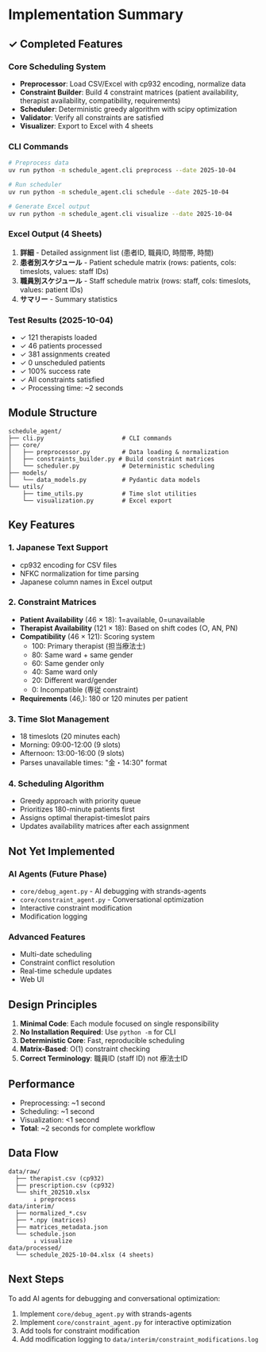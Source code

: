 # Implementation Summary

## ✓ Completed Features

### Core Scheduling System
- **Preprocessor**: Load CSV/Excel with cp932 encoding, normalize data
- **Constraint Builder**: Build 4 constraint matrices (patient availability, therapist availability, compatibility, requirements)
- **Scheduler**: Deterministic greedy algorithm with scipy optimization
- **Validator**: Verify all constraints are satisfied
- **Visualizer**: Export to Excel with 4 sheets

### CLI Commands
```bash
# Preprocess data
uv run python -m schedule_agent.cli preprocess --date 2025-10-04

# Run scheduler
uv run python -m schedule_agent.cli schedule --date 2025-10-04

# Generate Excel output
uv run python -m schedule_agent.cli visualize --date 2025-10-04
```

### Excel Output (4 Sheets)
1. **詳細** - Detailed assignment list (患者ID, 職員ID, 時間帯, 時間)
2. **患者別スケジュール** - Patient schedule matrix (rows: patients, cols: timeslots, values: staff IDs)
3. **職員別スケジュール** - Staff schedule matrix (rows: staff, cols: timeslots, values: patient IDs)
4. **サマリー** - Summary statistics

### Test Results (2025-10-04)
- ✓ 121 therapists loaded
- ✓ 46 patients processed
- ✓ 381 assignments created
- ✓ 0 unscheduled patients
- ✓ 100% success rate
- ✓ All constraints satisfied
- ✓ Processing time: ~2 seconds

## Module Structure

```
schedule_agent/
├── cli.py                      # CLI commands
├── core/
│   ├── preprocessor.py         # Data loading & normalization
│   ├── constraints_builder.py # Build constraint matrices
│   └── scheduler.py            # Deterministic scheduling
├── models/
│   └── data_models.py          # Pydantic data models
└── utils/
    ├── time_utils.py           # Time slot utilities
    └── visualization.py        # Excel export
```

## Key Features

### 1. Japanese Text Support
- cp932 encoding for CSV files
- NFKC normalization for time parsing
- Japanese column names in Excel output

### 2. Constraint Matrices
- **Patient Availability** (46 × 18): 1=available, 0=unavailable
- **Therapist Availability** (121 × 18): Based on shift codes (○, AN, PN)
- **Compatibility** (46 × 121): Scoring system
  - 100: Primary therapist (担当療法士)
  - 80: Same ward + same gender
  - 60: Same gender only
  - 40: Same ward only
  - 20: Different ward/gender
  - 0: Incompatible (専従 constraint)
- **Requirements** (46,): 180 or 120 minutes per patient

### 3. Time Slot Management
- 18 timeslots (20 minutes each)
- Morning: 09:00-12:00 (9 slots)
- Afternoon: 13:00-16:00 (9 slots)
- Parses unavailable times: "金・14:30" format

### 4. Scheduling Algorithm
- Greedy approach with priority queue
- Prioritizes 180-minute patients first
- Assigns optimal therapist-timeslot pairs
- Updates availability matrices after each assignment

## Not Yet Implemented

### AI Agents (Future Phase)
- `core/debug_agent.py` - AI debugging with strands-agents
- `core/constraint_agent.py` - Conversational optimization
- Interactive constraint modification
- Modification logging

### Advanced Features
- Multi-date scheduling
- Constraint conflict resolution
- Real-time schedule updates
- Web UI

## Design Principles

1. **Minimal Code**: Each module focused on single responsibility
2. **No Installation Required**: Use `python -m` for CLI
3. **Deterministic Core**: Fast, reproducible scheduling
4. **Matrix-Based**: O(1) constraint checking
5. **Correct Terminology**: 職員ID (staff ID) not 療法士ID

## Performance

- Preprocessing: ~1 second
- Scheduling: ~1 second
- Visualization: <1 second
- **Total**: ~2 seconds for complete workflow

## Data Flow

```
data/raw/
  ├── therapist.csv (cp932)
  ├── prescription.csv (cp932)
  └── shift_202510.xlsx
       ↓ preprocess
data/interim/
  ├── normalized_*.csv
  ├── *.npy (matrices)
  ├── matrices_metadata.json
  └── schedule.json
       ↓ visualize
data/processed/
  └── schedule_2025-10-04.xlsx (4 sheets)
```

## Next Steps

To add AI agents for debugging and conversational optimization:
1. Implement `core/debug_agent.py` with strands-agents
2. Implement `core/constraint_agent.py` for interactive optimization
3. Add tools for constraint modification
4. Add modification logging to `data/interim/constraint_modifications.log`
